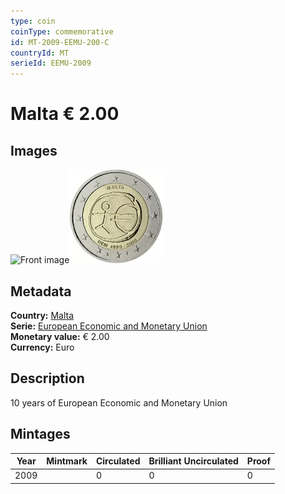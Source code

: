```yaml
---
type: coin
coinType: commemorative
id: MT-2009-EEMU-200-C
countryId: MT
serieId: EEMU-2009
---
```


# Malta € 2.00

## Images

<img src="../../Images/common-2007-200.png" height="150" alt="Front image"><img src="Images/MT-2009-200.webp" height="150" alt="Back image">

## Metadata

**Country:** [Malta](../../Countries/Malta/index.md)\
**Serie:** [European Economic and Monetary Union](index.md)\
**Monetary value:** € 2.00\
**Currency:** Euro

## Description

10 years of European Economic and Monetary Union

## Mintages

| Year | Mintmark | Circulated | Brilliant Uncirculated | Proof |
| ---- | -------- | ---------- | ---------------------- | ----- |
| 2009 |  | 0| 0 | 0 |
